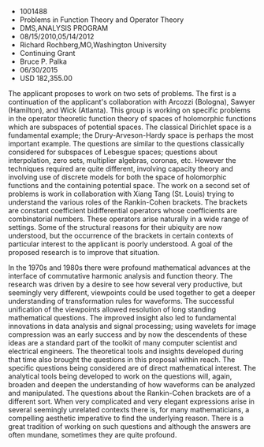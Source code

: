 
* 1001488
* Problems in Function Theory and Operator Theory
* DMS,ANALYSIS PROGRAM
* 08/15/2010,05/14/2012
* Richard Rochberg,MO,Washington University
* Continuing Grant
* Bruce P. Palka
* 06/30/2015
* USD 182,355.00

The applicant proposes to work on two sets of problems. The first is a
continuation of the applicant's collaboration with Arcozzi (Bologna), Sawyer
(Hamilton), and Wick (Atlanta). This group is working on specific problems in
the operator theoretic function theory of spaces of holomorphic functions which
are subspaces of potential spaces. The classical Dirichlet space is a
fundamental example; the Drury-Arveson-Hardy space is perhaps the most important
example. The questions are similar to the questions classically considered for
subspaces of Lebesgue spaces; questions about interpolation, zero sets,
multiplier algebras, coronas, etc. However the techniques required are quite
different, involving capacity theory and involving use of discrete models for
both the space of holomorphic functions and the containing potential space. The
work on a second set of problems is work in collaboration with Xiang Tang (St.
Louis) trying to understand the various roles of the Rankin-Cohen brackets. The
brackets are constant coefficient bidifferential operators whose coefficients
are combinatorial numbers. These operators arise naturally in a wide range of
settings. Some of the structural reasons for their ubiquity are now understood,
but the occurrence of the brackets in certain contexts of particular interest to
the applicant is poorly understood. A goal of the proposed research is to
improve that situation.

In the 1970s and 1980s there were profound mathematical advances at the
interface of commutative harmonic analysis and function theory. The research was
driven by a desire to see how several very productive, but seemingly very
different, viewpoints could be used together to get a deeper understanding of
transformation rules for waveforms. The successful unification of the viewpoints
allowed resolution of long standing mathematical questions. The improved insight
also led to fundamental innovations in data analysis and signal processing;
using wavelets for image compression was an early success and by now the
descendents of these ideas are a standard part of the toolkit of many computer
scientist and electrical engineers. The theoretical tools and insights developed
during that time also brought the questions in this proposal within reach. The
specific questions being considered are of direct mathematical interest. The
analytical tools being developed to work on the questions will, again, broaden
and deepen the understanding of how waveforms can be analyzed and manipulated.
The questions about the Rankin-Cohen brackets are of a different sort. When very
complicated and very elegant expressions arise in several seemingly unrelated
contexts there is, for many mathematicians, a compelling aesthetic imperative to
find the underlying reason. There is a great tradition of working on such
questions and although the answers are often mundane, sometimes they are quite
profound.

